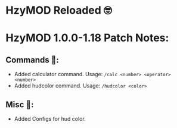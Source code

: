 # HzyMOD Reloaded 🤓

# HzyMOD 1.0.0-1.18 Patch Notes:

## Commands 📮:

- Added calculator command. Usage: ```/calc <number> <operator> <number>```
- Added hudcolor command. Usage: ```/hudcolor <color>```<br>

## Misc 📛:
- Added Configs for hud color.
